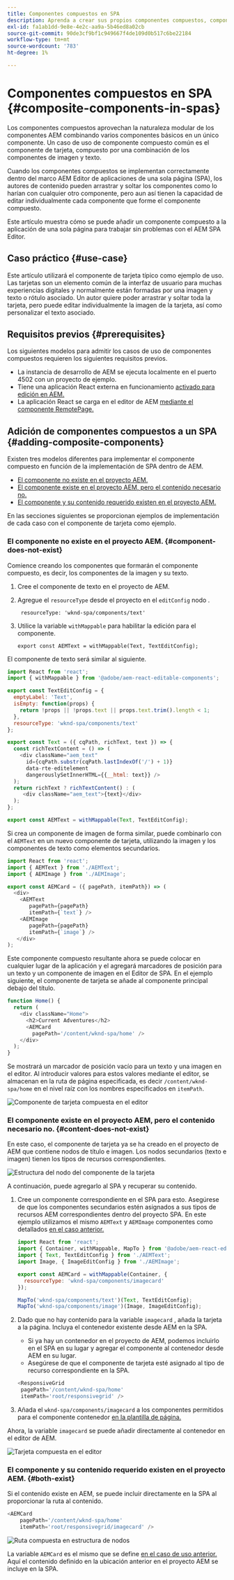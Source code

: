 ```yaml
---
title: Componentes compuestos en SPA
description: Aprenda a crear sus propios componentes compuestos, componentes formados por otros componentes, que funcionen con el Editor de aplicaciones de una sola página (SPA) de AEM.
exl-id: fa1ab1dd-9e8e-4e2c-aa9a-5b46ed8a02cb
source-git-commit: 90de3cf9bf1c949667f4de109d0b517c6be22184
workflow-type: tm+mt
source-wordcount: '783'
ht-degree: 1%

---
```


# Componentes compuestos en SPA {#composite-components-in-spas}

Los componentes compuestos aprovechan la naturaleza modular de los componentes AEM combinando varios componentes básicos en un único componente. Un caso de uso de componente compuesto común es el componente de tarjeta, compuesto por una combinación de los componentes de imagen y texto.

Cuando los componentes compuestos se implementan correctamente dentro del marco AEM Editor de aplicaciones de una sola página (SPA), los autores de contenido pueden arrastrar y soltar los componentes como lo harían con cualquier otro componente, pero aun así tienen la capacidad de editar individualmente cada componente que forme el componente compuesto.

Este artículo muestra cómo se puede añadir un componente compuesto a la aplicación de una sola página para trabajar sin problemas con el AEM SPA Editor.

## Caso práctico {#use-case}

Este artículo utilizará el componente de tarjeta típico como ejemplo de uso. Las tarjetas son un elemento común de la interfaz de usuario para muchas experiencias digitales y normalmente están formadas por una imagen y texto o rótulo asociado. Un autor quiere poder arrastrar y soltar toda la tarjeta, pero puede editar individualmente la imagen de la tarjeta, así como personalizar el texto asociado.

## Requisitos previos {#prerequisites}

Los siguientes modelos para admitir los casos de uso de componentes compuestos requieren los siguientes requisitos previos.

* La instancia de desarrollo de AEM se ejecuta localmente en el puerto 4502 con un proyecto de ejemplo.
* Tiene una aplicación React externa en funcionamiento [activado para edición en AEM.](editing-external-spa.md)
* La aplicación React se carga en el editor de AEM [mediante el componente RemotePage.](remote-page.md)

## Adición de componentes compuestos a un SPA {#adding-composite-components}

Existen tres modelos diferentes para implementar el componente compuesto en función de la implementación de SPA dentro de AEM.

* [El componente no existe en el proyecto AEM.](#component-does-not-exist)
* [El componente existe en el proyecto AEM, pero el contenido necesario no.](#content-does-not-exist)
* [El componente y su contenido requerido existen en el proyecto AEM.](#both-exist)

En las secciones siguientes se proporcionan ejemplos de implementación de cada caso con el componente de tarjeta como ejemplo.

### El componente no existe en el proyecto AEM. {#component-does-not-exist}

Comience creando los componentes que formarán el componente compuesto, es decir, los componentes de la imagen y su texto.

1. Cree el componente de texto en el proyecto de AEM.
1. Agregue el `resourceType` desde el proyecto en el `editConfig` nodo .

   ```text
    resourceType: 'wknd-spa/components/text' 
   ```

1. Utilice la variable `withMappable` para habilitar la edición para el componente.

   ```text
   export const AEMText = withMappable(Text, TextEditConfig); 
   ```

El componente de texto será similar al siguiente.

```javascript
import React from 'react';
import { withMappable } from '@adobe/aem-react-editable-components';

export const TextEditConfig = {
  emptyLabel: 'Text',
  isEmpty: function(props) {
    return !props || !props.text || props.text.trim().length < 1;
  },
  resourceType: 'wknd-spa/components/text'
};

export const Text = ({ cqPath, richText, text }) => {
  const richTextContent = () => (
    <div className="aem_text"
      id={cqPath.substr(cqPath.lastIndexOf('/') + 1)}
      data-rte-editelement
      dangerouslySetInnerHTML={{__html: text}} />
  );
  return richText ? richTextContent() : (
     <div className="aem_text">{text}</div>
  );
};

export const AEMText = withMappable(Text, TextEditConfig);
```

Si crea un componente de imagen de forma similar, puede combinarlo con el `AEMText` en un nuevo componente de tarjeta, utilizando la imagen y los componentes de texto como elementos secundarios.

```javascript
import React from 'react';
import { AEMText } from './AEMText';
import { AEMImage } from './AEMImage';

export const AEMCard = ({ pagePath, itemPath}) => (
  <div>
    <AEMText
       pagePath={pagePath}
       itemPath={`text`} />
    <AEMImage
       pagePath={pagePath}
       itemPath={`image`} />
   </div>
);
```

Este componente compuesto resultante ahora se puede colocar en cualquier lugar de la aplicación y el agregará marcadores de posición para un texto y un componente de imagen en el Editor de SPA. En el ejemplo siguiente, el componente de tarjeta se añade al componente principal debajo del título.

```javascript
function Home() {
  return (
    <div className="Home">
      <h2>Current Adventures</h2>
      <AEMCard
        pagePath='/content/wknd-spa/home' />
    </div>
  );
}
```

Se mostrará un marcador de posición vacío para un texto y una imagen en el editor. Al introducir valores para estos valores mediante el editor, se almacenan en la ruta de página especificada, es decir `/content/wknd-spa/home`  en el nivel raíz con los nombres especificados en `itemPath`.

![Componente de tarjeta compuesta en el editor](assets/composite-card.png)

### El componente existe en el proyecto AEM, pero el contenido necesario no. {#content-does-not-exist}

En este caso, el componente de tarjeta ya se ha creado en el proyecto de AEM que contiene nodos de título e imagen. Los nodos secundarios (texto e imagen) tienen los tipos de recursos correspondientes.

![Estructura del nodo del componente de la tarjeta](assets/composite-node-structure.png)

A continuación, puede agregarlo al SPA y recuperar su contenido.

1. Cree un componente correspondiente en el SPA para esto. Asegúrese de que los componentes secundarios estén asignados a sus tipos de recursos AEM correspondientes dentro del proyecto SPA. En este ejemplo utilizamos el mismo `AEMText` y `AEMImage` componentes como detallados [en el caso anterior.](#component-does-not-exist)

   ```javascript
   import React from 'react';
   import { Container, withMappable, MapTo } from '@adobe/aem-react-editable-components';
   import { Text, TextEditConfig } from './AEMText';
   import Image, { ImageEditConfig } from './AEMImage';
   
   export const AEMCard = withMappable(Container, {
     resourceType: 'wknd-spa/components/imagecard'
   });
   
   MapTo('wknd-spa/components/text')(Text, TextEditConfig);
   MapTo('wknd-spa/components/image')(Image, ImageEditConfig);
   ```

1. Dado que no hay contenido para la variable `imagecard` , añada la tarjeta a la página. Incluya el contenedor existente desde AEM en la SPA.
   * Si ya hay un contenedor en el proyecto de AEM, podemos incluirlo en el SPA en su lugar y agregar el componente al contenedor desde AEM en su lugar.
   * Asegúrese de que el componente de tarjeta esté asignado al tipo de recurso correspondiente en la SPA.

   ```javascript
   <ResponsiveGrid
    pagePath='/content/wknd-spa/home'
    itemPath='root/responsivegrid' />
   ```

1. Añada el `wknd-spa/components/imagecard` a los componentes permitidos para el componente contenedor [en la plantilla de página.](/help/sites-cloud/authoring/features/templates.md)

Ahora, la variable `imagecard` se puede añadir directamente al contenedor en el editor de AEM.

![Tarjeta compuesta en el editor](assets/composite-card.gif)

### El componente y su contenido requerido existen en el proyecto AEM. {#both-exist}

Si el contenido existe en AEM, se puede incluir directamente en la SPA al proporcionar la ruta al contenido.

```javascript
<AEMCard
    pagePath='/content/wknd-spa/home'
    itemPath='root/responsivegrid/imagecard' />
```

![Ruta compuesta en estructura de nodos](assets/composite-path.png)

La variable `AEMCard` es el mismo que se define [en el caso de uso anterior.](#content-does-not-exist) Aquí el contenido definido en la ubicación anterior en el proyecto AEM se incluye en la SPA.
